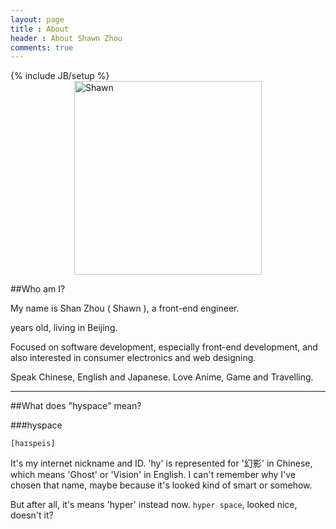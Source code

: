 ```yaml
---
layout: page
title : About
header : About Shawn Zhou
comments: true
---
```

{% include JB/setup %}
<img src="{{ HOME_PATH }}hyspace_draw.png" alt="Shawn" width="300" height="310" style="margin:0 auto;display:block;" />

##Who am I?

My name is Shan Zhou ( Shawn ), a front-end engineer.

<p><script>
(function () {
  var birthday=new Date(1989,1,4);
  var d=new Date();
  var age = d.getFullYear()-birthday.getFullYear()-((d.getMonth()<birthday.getMonth()|| d.getMonth()==birthday.getMonth() && d.getDate()<birthday.getDate())?1:0);
  document.write(age);
})();
</script> years old, living in Beijing.</p>

Focused on software development, especially front-end development, and also interested in consumer electronics and web designing.

Speak Chinese, English and Japanese.  Love Anime, Game and Travelling.

---------------------

##What does "hyspace" mean?

###hyspace

`[haɪspeis]`

It's my internet nickname and ID. 'hy' is represented for '幻影' in Chinese, which means 'Ghost' or 'Vision' in English. I can't remember why I've chosen that name, maybe because it's looked kind of smart or somehow.

But after all, it's means 'hyper' instead now. `hyper space`, looked nice, doesn't it?